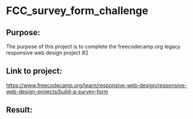 # FCC_survey_form_challenge
## Purpose:
The purpose of this project is to complete the freecodecamp.org legacy responsive web design project #2
## Link to project:
https://www.freecodecamp.org/learn/responsive-web-design/responsive-web-design-projects/build-a-survey-form
## Result:
